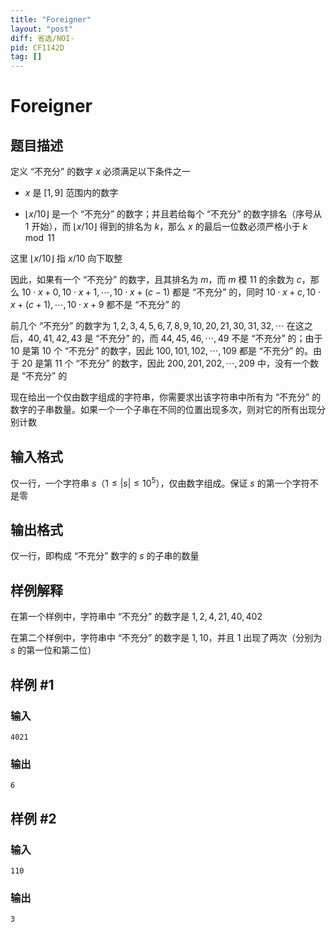 ```yaml
---
title: "Foreigner"
layout: "post"
diff: 省选/NOI-
pid: CF1142D
tag: []
---
```


# Foreigner

## 题目描述

定义 “不充分” 的数字 $x$ 必须满足以下条件之一

- $x$ 是 $[1, 9]$ 范围内的数字
- $\lfloor x/10\rfloor$ 是一个 “不充分” 的数字；并且若给每个 “不充分” 的数字排名（序号从 $1$ 开始），而 $\lfloor x/10\rfloor$ 得到的排名为 $k$，那么 $x$ 的最后一位数必须严格小于 $k\mod 11$

这里 $\lfloor x/10\rfloor$ 指 $x/10$ 向下取整

因此，如果有一个 “不充分” 的数字，且其排名为 $m$，而 $m$ 模 $11$ 的余数为 $c$，那么 $10\cdot x+0, 10\cdot x+1, \cdots, 10\cdot x+(c-1)$ 都是 “不充分” 的，同时 $10\cdot x+c, 10\cdot x+(c+1), \cdots, 10\cdot x+9$ 都不是 “不充分” 的

前几个 “不充分” 的数字为 $1, 2, 3, 4, 5, 6, 7, 8, 9, 10, 20, 21, 30, 31, 32, \cdots$ 在这之后，$40, 41, 42, 43$ 是 “不充分” 的，而 $44, 45, 46, \cdots, 49$ 不是 “不充分” 的；由于 $10$ 是第 $10$ 个 “不充分” 的数字，因此 $100, 101, 102, \cdots, 109$ 都是 “不充分” 的。由于 $20$ 是第 $11$ 个 “不充分” 的数字，因此 $200, 201, 202, \cdots, 209$ 中，没有一个数是 “不充分” 的

现在给出一个仅由数字组成的字符串，你需要求出该字符串中所有为 “不充分” 的数字的子串数量。如果一个一个子串在不同的位置出现多次，则对它的所有出现分别计数

## 输入格式

仅一行，一个字符串 $s$（$1\leq |s|\leq 10^5$），仅由数字组成。保证 $s$ 的第一个字符不是零

## 输出格式

仅一行，即构成 “不充分” 数字的 $s$ 的子串的数量

## 样例解释

在第一个样例中，字符串中 “不充分” 的数字是 $1, 2, 4, 21, 40, 402$

在第二个样例中，字符串中 “不充分” 的数字是 $1, 10$，并且 $1$ 出现了两次（分别为 $s$ 的第一位和第二位）

## 样例 #1

### 输入

```
4021

```

### 输出

```
6

```

## 样例 #2

### 输入

```
110

```

### 输出

```
3

```

